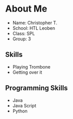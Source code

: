 # About Me

* Name: Christopher T.
* School: HTL Leoben
* Class: SPL
* Group: 3

## Skills
* Playing Trombone
* Getting over it

## Programming Skills
* Java
* Java Script
* Python
